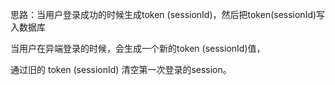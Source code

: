思路：当用户登录成功的时候生成token (sessionId)，然后把token(sessionId)写入数据库

当用户在异端登录的时候，会生成一个新的token (sessionId)值，

通过旧的 token (sessionId) 清空第一次登录的session。

